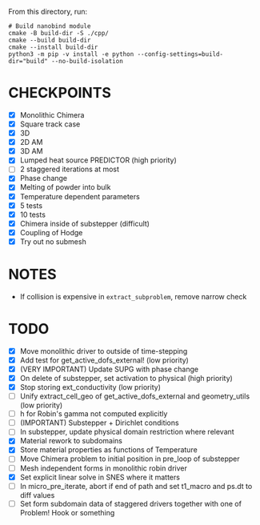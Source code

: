 From this directory, run:

```
# Build nanobind module
cmake -B build-dir -S ./cpp/
cmake --build build-dir
cmake --install build-dir
python3 -m pip -v install -e python --config-settings=build-dir="build" --no-build-isolation
```

CHECKPOINTS
===========

- [x] Monolithic Chimera
- [x] Square track case
- [x] 3D
- [x] 2D AM
- [x] 3D AM
- [x] Lumped heat source PREDICTOR (high priority)
- [ ] 2 staggered iterations at most
- [x] Phase change
- [x] Melting of powder into bulk
- [x] Temperature dependent parameters
- [x] 5 tests
- [x] 10 tests
- [x] Chimera inside of substepper (difficult)
- [x] Coupling of Hodge
- [x] Try out no submesh

NOTES
=====

- If collision is expensive in `extract_subproblem`, remove narrow check


TODO
====

- [x] Move monolithic driver to outside of time-stepping
- [x] Add test for get_active_dofs_external! (low priority)
- [x] (VERY IMPORTANT) Update SUPG with phase change
- [x] On delete of substepper, set activation to physical (high priority)
- [x] Stop storing ext_conductivity (low priority)
- [ ] Unify extract_cell_geo of get_active_dofs_external and geometry_utils (low priority)
- [ ] h for Robin's gamma not computed explicitly
- [ ] (IMPORTANT) Substepper + Dirichlet conditions
- [ ] In substepper, update physical domain restriction where relevant
- [x] Material rework to subdomains
- [x] Store material properties as functions of Temperature
- [ ] Move Chimera problem to initial position in pre_loop of substepper
- [ ] Mesh independent forms in monolithic robin driver
- [x] Set explicit linear solve in SNES where it matters
- [ ] In micro_pre_iterate, abort if end of path and set t1_macro and ps.dt to diff values
- [ ] Set form subdomain data of staggered drivers together with one of Problem! Hook or something
